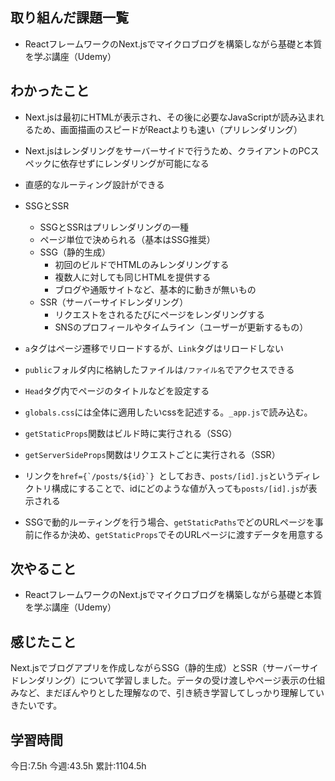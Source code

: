 ## 取り組んだ課題一覧
- ReactフレームワークのNext.jsでマイクロブログを構築しながら基礎と本質を学ぶ講座（Udemy）

	
## わかったこと

- Next.jsは最初にHTMLが表示され、その後に必要なJavaScriptが読み込まれるため、画面描画のスピードがReactよりも速い（プリレンダリング）
- Next.jsはレンダリングをサーバーサイドで行うため、クライアントのPCスペックに依存せずにレンダリングが可能になる
- 直感的なルーティング設計ができる

- SSGとSSR
	- SSGとSSRはプリレンダリングの一種
	- ページ単位で決められる（基本はSSG推奨）
	- SSG（静的生成）
		- 初回のビルドでHTMLのみレンダリングする
		- 複数人に対しても同じHTMLを提供する
		- ブログや通販サイトなど、基本的に動きが無いもの
	- SSR（サーバーサイドレンダリング）
		- リクエストをされるたびにページをレンダリングする
		- SNSのプロフィールやタイムライン（ユーザーが更新するもの）

- `a`タグはページ遷移でリロードするが、`Link`タグはリロードしない
- `public`フォルダ内に格納したファイルは`/ファイル名`でアクセスできる
- `Head`タグ内でページのタイトルなどを設定する
- `globals.css`には全体に適用したいcssを記述する。`_app.js`で読み込む。

- `getStaticProps`関数はビルド時に実行される（SSG）
- `getServerSideProps`関数はリクエストごとに実行される（SSR）
- リンクを```href={`/posts/${id}`} ```としておき、`posts/[id].js`というディレクトリ構成にすることで、idにどのような値が入っても`posts/[id].js`が表示される
- SSGで動的ルーティングを行う場合、`getStaticPaths`でどのURLページを事前に作るか決め、`getStaticProps`でそのURLページに渡すデータを用意する


## 次やること
- ReactフレームワークのNext.jsでマイクロブログを構築しながら基礎と本質を学ぶ講座（Udemy）


## 感じたこと
Next.jsでブログアプリを作成しながらSSG（静的生成）とSSR（サーバーサイドレンダリング）について学習しました。データの受け渡しやページ表示の仕組みなど、まだぼんやりとした理解なので、引き続き学習してしっかり理解していきたいです。


## 学習時間
今日:7.5h
今週:43.5h 
累計:1104.5h